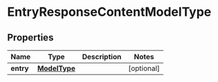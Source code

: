 # EntryResponseContentModelType

## Properties
Name | Type | Description | Notes
------------ | ------------- | ------------- | -------------
**entry** | [**ModelType**](ModelType.md) |  |  [optional]
